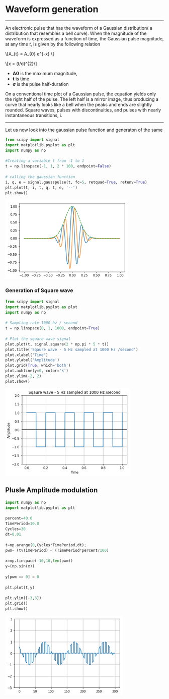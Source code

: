 # Waveform generation 

---

An electronic pulse  that has the waveform of a Gaussian distribution( a distribution that resembles a bell curve). 
When the magnitude of the waveform is expressed as a function of time, the Gaussian pulse magnitude, at any time *t*, is given by the following relation 

\\[A_{t} = A_{0} e^{-x} \\]

\\[x = (t/σ)^{2}\\]

- **A0** is the maximum magnitude, 
- **t** is time  
- **σ** is the pulse half-duration 

On a conventional time plot of a Gaussian pulse, the equation yields only the right half of the pulse. The left half is a mirror image, thus producing a curve that nearly looks like a bell when the peaks and ends are slightly rounded. Square waves, pulses with discontinuities, and pulses with nearly instantaneous transitions, i.

---

Let us now look into the gaussian pulse function and generaton of the same 


```python
from scipy import signal
import matplotlib.pyplot as plt
import numpy as np

#Creating a variable t from -1 to 1 
t = np.linspace(-1, 1, 2 * 100, endpoint=False)

# calling the gaussian function 
i, q, e = signal.gausspulse(t, fc=5, retquad=True, retenv=True)
plt.plot(t, i, t, q, t, e, '--')
plt.show()
```


![png](output_1_0.png)


### Generation of Square wave 



```python
from scipy import signal
import matplotlib.pyplot as plot
import numpy as np

# Sampling rate 1000 hz / second
t = np.linspace(0, 1, 1000, endpoint=True)

# Plot the square wave signal
plot.plot(t, signal.square(2 * np.pi * 5 * t))
plot.title('Sqaure wave - 5 Hz sampled at 1000 Hz /second')
plot.xlabel('Time')
plot.ylabel('Amplitude')
plot.grid(True, which='both')
plot.axhline(y=0, color='k')
plot.ylim(-2, 2)
plot.show()
```


![png](output_3_0.png)


## Plusle Amplitude modulation 



```python
import numpy as np
import matplotlib.pyplot as plt

percent=40.0
TimePeriod=10.0
Cycles=30
dt=0.01

t=np.arange(0,Cycles*TimePeriod,dt); 
pwm= (t%TimePeriod) < (TimePeriod*percent/100)

x=np.linspace(-10,10,len(pwm))
y=(np.sin(x))

y[pwm == 0] = 0

plt.plot(t,y)

plt.ylim([-3,3])
plt.grid()
plt.show() 

```


![png](output_5_0.png)



```python

```
